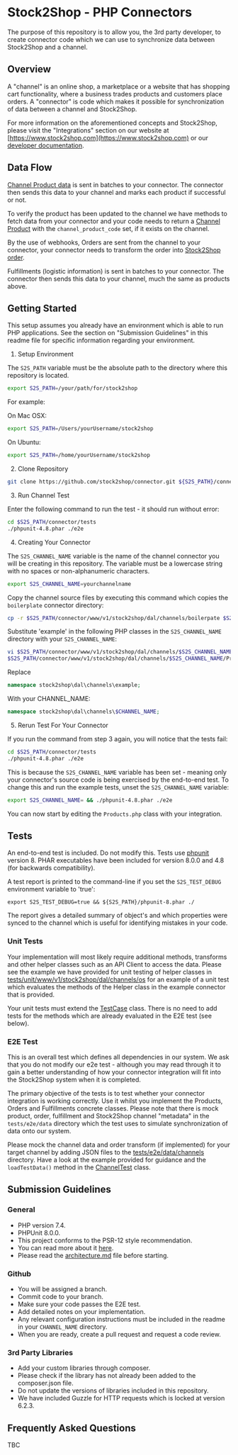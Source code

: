 # Stock2Shop - PHP Connectors

The purpose of this repository is to allow you, the 3rd party developer, to create connector code which we can use to
synchronize data between Stock2Shop and a channel.

## Overview

A "channel" is an online shop, a marketplace or a website that has shopping cart functionality, where a business trades
products and customers place orders. A "connector" is code which makes it possible for synchronization of data between a
channel and Stock2Shop.

For more information on the aforementioned concepts and Stock2Shop, please visit the "Integrations" section on our
website at [https://www.stock2shop.com](https://www.stock2shop.com) or our
[developer documentation](https://docs.stock2shop.com).

## Data Flow

[Channel Product data](www/v1/stock2shop/vo/ChannelProduct.php) is sent in batches to your connector. The connector then
sends this data to your channel and marks each product if successful or not.

To verify the product has been updated to the channel we have methods to fetch data from your connector and your code
needs to return a [Channel Product](www/v1/stock2shop/vo/ChannelProduct.php)
with the `channel_product_code` set, if it exists on the channel.

By the use of webhooks, Orders are sent from the channel to your connector, your connector needs to transform the order
into [Stock2Shop order](www/v1/stock2shop/vo/SystemOrder.php).

Fulfillments (logistic information) is sent in batches to your connector. The connector then sends this data to your
channel, much the same as products above.

## Getting Started

This setup assumes you already have an environment which is able to run PHP applications. See the section on "Submission
Guidelines" in this readme file for specific information regarding your environment.

1. Setup Environment

The `S2S_PATH` variable must be the absolute path to the directory where this repository is located.

```bash
export S2S_PATH=/your/path/for/stock2shop
```

For example:

On Mac OSX:

```bash
export S2S_PATH=/Users/yourUsername/stock2shop
```

On Ubuntu:

```bash
export S2S_PATH=/home/yourUsername/stock2shop
```

2. Clone Repository

```bash
git clone https://github.com/stock2shop/connector.git ${S2S_PATH}/connector
```

3. Run Channel Test

Enter the following command to run the test - it should run without error:

```bash
cd $S2S_PATH/connector/tests
./phpunit-4.8.phar ./e2e
```

4. Creating Your Connector

The `S2S_CHANNEL_NAME` variable is the name of the channel connector you will be creating in this repository. The
variable must be a lowercase string with no spaces or non-alphanumeric characters.

```bash
export S2S_CHANNEL_NAME=yourchannelname
```

Copy the channel source files by executing this command which copies the `boilerplate` connector directory:

```bash
cp -r $S2S_PATH/connector/www/v1/stock2shop/dal/channels/boilerpate $S2S_PATH/connector/www/v1/stock2shop/dal/channels/$S2S_CHANNEL_NAME 
```

Substitute 'example' in the following PHP classes in the `S2S_CHANNEL_NAME` directory with your `S2S_CHANNEL_NAME`:

```bash
vi $S2S_PATH/connector/www/v1/stock2shop/dal/channels/$S2S_CHANNEL_NAME/Creator.php \ 
$S2S_PATH/connector/www/v1/stock2shop/dal/channels/$S2S_CHANNEL_NAME/Products.php 
```

Replace

```php
namespace stock2shop\dal\channels\example;
```

With your CHANNEL_NAME:

```php
namespace stock2shop\dal\channels\$CHANNEL_NAME;
```

5. Rerun Test For Your Connector

If you run the command from step 3 again, you will notice that the tests fail:

```bash
cd $S2S_PATH/connector/tests
./phpunit-4.8.phar ./e2e
```

This is because the `S2S_CHANNEL_NAME` variable has been set - meaning only your connector's source code is being
exercised by the end-to-end test. To change this and run the example tests, unset the `S2S_CHANNEL_NAME` variable:

```bash
export S2S_CHANNEL_NAME= && ./phpunit-4.8.phar ./e2e
```

You can now start by editing the `Products.php` class with your integration.

## Tests

An end-to-end test is included. Do not modify this. Tests use [phpunit](https://devdocs.io/phpunit~8/) version 8. PHAR
executables have been included for version 8.0.0 and 4.8 (for backwards compatibility).

A test report is printed to the command-line if you set the `S2S_TEST_DEBUG` environment variable to 'true':

```shell
export S2S_TEST_DEBUG=true && ${S2S_PATH}/phpunit-8.phar ./
```

The report gives a detailed summary of object's and which properties were synced to the channel which is useful for
identifying mistakes in your code.

### Unit Tests

Your implementation will most likely require additional methods, transforms and other helper classes such as an API
Client to access the data. Please see the example we have provided for unit testing of helper classes in
[tests/unit/www/v1/stock2shop/dal/channels/os](tests/unit/www/v1/stock2shop/dal/channels/os/HelperTest.php)
for an example of a unit test which evaluates the methods of the Helper class in the example connector that is provided.

Your unit tests must extend the [TestCase](tests/TestCase.php) class. There is no need to add tests for the methods
which are already evaluated in the E2E test (see below).

### E2E Test

This is an overall test which defines all dependencies in our system. We ask that you do not modify our e2e test -
although you may read through it to gain a better understanding of how your connector integration will fit into the
Stock2Shop system when it is completed.

The primary objective of the tests is to test whether your connector integration is working correctly. Use it whilst you
implement the Products, Orders and Fulfillments concrete classes. Please note that there is mock product, order,
fulfillment and Stock2Shop channel "metadata" in the `tests/e2e/data` directory which the test uses to simulate
synchronization of data onto our system.

Please mock the channel data and order transform (if implemented) for your target channel by adding JSON files to the
[tests/e2e/data/channels](tests/e2e/data/channels/) directory. Have a look at the example provided for guidance and the
`loadTestData()` method in the [ChannelTest](./tests/e2e/ChannelTest.php) class.

## Submission Guidelines

### General

- PHP version 7.4.
- PHPUnit 8.0.0.
- This project conforms to the PSR-12 style recommendation.
- You can read more about it [here](https://www.php-fig.org/psr/psr-12/).
- Please read the [architecture.md](./architecture.md) file before starting.

### Github

- You will be assigned a branch.
- Commit code to your branch.
- Make sure your code passes the E2E test.
- Add detailed notes on your implementation.
- Any relevant configuration instructions must be included in the readme in your `CHANNEL_NAME` directory.
- When you are ready, create a pull request and request a code review.

### 3rd Party Libraries

- Add your custom libraries through composer.
- Please check if the library has not already been added to the composer.json file.
- Do not update the versions of libraries included in this repository.
- We have included Guzzle for HTTP requests which is locked at version 6.2.3.

## Frequently Asked Questions

TBC